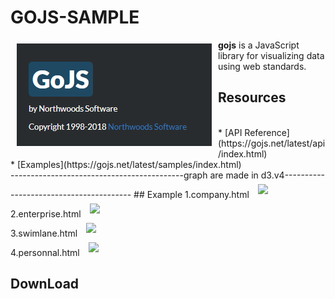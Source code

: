 # GOJS-SAMPLE

<a href="https://gojs.net/latest/index.html"><img src="https://github.com/azcvcza/gojs-Sample/blob/master/gojs.png" align="left" hspace="10" vspace="6"></a>

**gojs**  is a JavaScript library for visualizing data using web standards. 
</br>
## Resources
</br>
* [API Reference](https://gojs.net/latest/api/index.html)
</br>
* [Examples](https://gojs.net/latest/samples/index.html)
</br>
-------------------------------------------graph are made in d3.v4----------------------------------------
## Example
1.company.html
<img src="https://github.com/azcvcza/gojs-Sample/tree/master/img/company.png"  hspace="10" vspace="6">
</br>
2.enterprise.html
<img src="https://github.com/azcvcza/gojs-Sample/tree/master/img/enterprise.png"  hspace="10" vspace="6">
</br>
3.swimlane.html
<img src="https://github.com/azcvcza/gojs-Sample/tree/master/img/swimlane.png"  hspace="10" vspace="6">
</br>
4.personnal.html
<img src="https://github.com/azcvcza/gojs-Sample/tree/master/img/personal.png"  hspace="10" vspace="6">
</br>



## DownLoad

